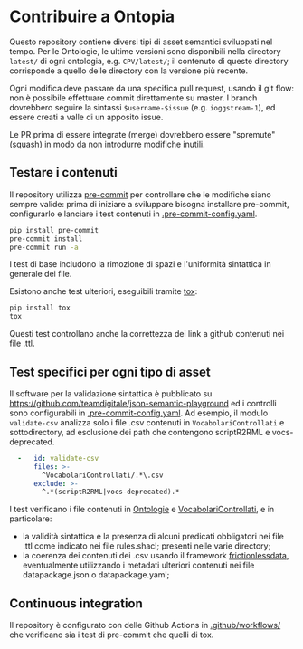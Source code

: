 # Contribuire a Ontopia

Questo repository contiene diversi tipi di asset semantici sviluppati nel tempo.
Per le Ontologie, le ultime versioni sono disponibili nella directory `latest/` di ogni ontologia,
e.g. `CPV/latest/`; il contenuto di queste directory corrisponde a quello delle directory con la versione più recente.

Ogni modifica deve passare da una specifica pull request, usando il git flow:
non è possibile effettuare commit direttamente su master.
I branch dovrebbero seguire la sintassi `$username-$issue` (e.g. `ioggstream-1`), ed essere creati
a valle di un apposito issue.

Le PR prima di essere integrate (merge) dovrebbero essere "spremute" (squash) in modo da
non introdurre modifiche inutili.

## Testare i contenuti

Il repository utilizza [pre-commit](https://pre-commit.com/) per controllare che le modifiche siano sempre valide:
prima di iniziare a sviluppare bisogna installare pre-commit, configurarlo e lanciare i test contenuti in
[.pre-commit-config.yaml](.pre-commit-config.yaml).

```bash
pip install pre-commit
pre-commit install
pre-commit run -a
```

I test di base includono la rimozione di spazi e l'uniformità sintattica in generale dei file.

Esistono anche test ulteriori, eseguibili tramite [tox](https://tox.readthedocs.io/en/latest/):

```bash
pip install tox
tox
```

Questi test controllano anche la correttezza dei link a github contenuti nei file .ttl.

## Test specifici per ogni tipo di asset

Il software per la validazione sintattica è pubblicato su https://github.com/teamdigitale/json-semantic-playground
ed i controlli sono configurabili in [.pre-commit-config.yaml](.pre-commit-config.yaml).
Ad esempio, il modulo `validate-csv` analizza solo i file .csv contenuti in `VocabolariControllati` e sottodirectory,
ad esclusione dei path che contengono scriptR2RML e vocs-deprecated.

```yaml
  -   id: validate-csv
      files: >-
        ^VocabolariControllati/.*\.csv
      exclude: >-
        ^.*(scriptR2RML|vocs-deprecated).*

```

I test verificano i file contenuti in [Ontologie](Ontologie) e [VocabolariControllati](VocabolariControllati),
e in particolare:

- la validità sintattica e la presenza di alcuni predicati obbligatori nei file .ttl come indicato nei file rules.shacl;
  presenti nelle varie directory;
- la coerenza dei contenuti dei .csv usando il framework [frictionlessdata](https://frictionlessdata.io),
  eventualmente utilizzando i metadati ulteriori contenuti nei file datapackage.json o datapackage.yaml;

## Continuous integration

Il repository è configurato con delle Github Actions in [.github/workflows/](.github/workflows/)
che verificano sia i test di pre-commit che quelli di tox.

